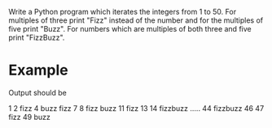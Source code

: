 Write a Python program which iterates the integers from 1 to 50. For multiples of three print "Fizz" instead of the number and for the multiples of five print "Buzz". For numbers which are multiples of both three and five print "FizzBuzz".

# Example

Output should be

1
2
fizz
4
buzz
fizz
7
8
fizz
buzz
11
fizz
13
14
fizzbuzz
 ..... 
44
fizzbuzz
46
47
fizz
49
buzz